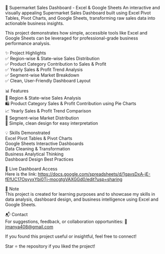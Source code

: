 🛒 Supermarket Sales Dashboard - Excel & Google Sheets
An interactive and visually appealing Supermarket Sales Dashboard built using Excel Pivot Tables, Pivot Charts, and Google Sheets, transforming raw sales data into actionable business insights.

This project demonstrates how simple, accessible tools like Excel and Google Sheets can be leveraged for professional-grade business performance analysis.

✨ Project Highlights <br>
✅ Region-wise & State-wise Sales Distribution<br>
✅ Product Category Contribution to Sales & Profit<br>
✅ Yearly Sales & Profit Trend Analysis<br>
✅ Segment-wise Market Breakdown<br>
✅ Clean, User-Friendly Dashboard Layout<br>

📊 Features<br>
📍 Region & State-wise Sales Analysis<br>
🛍️ Product Category Sales & Profit Contribution using Pie Charts<br>
📈 Yearly Sales & Profit Trend Comparison<br>
👥 Segment-wise Market Distribution<br>
🎨 Simple, clean design for easy interpretation<br>

💡 Skills Demonstrated<br>
Excel Pivot Tables & Pivot Charts<br>
Google Sheets Interactive Dashboards<br>
Data Cleaning & Transformation<br>
Business Analytical Thinking<br>
Dashboard Design Best Practices<br>

🔗 Live Dashboard Access<br>
Here is the link: https://docs.google.com/spreadsheets/d/1gavsDxA-jE-fEfUC17OsyyxYbi0Tj-mocgtgVAXGGd0/edit?usp=sharing

📌 Note<br>
This project is created for learning purposes and to showcase my skills in data analysis, dashboard design, and business intelligence using Excel and Google Sheets.

📬 Contact<br>
For suggestions, feedback, or collaboration opportunities:
📧 jmanya408@gmail.com

If you found this project useful or insightful, feel free to connect!

Star ⭐ the repository if you liked the project!
